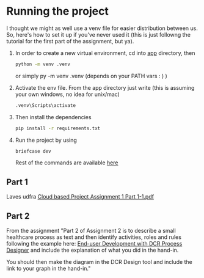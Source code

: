 # Running the project

I thought we might as well use a venv file for easier distribution between us. So, here's how to set it up if you've never used it (this is just followng the tutorial for the first part of the assignment, but ya).

1. In order to create a new virtual environment, cd into [app](./app/) directory, then

   ```bash
   python -m venv .venv
   ```

   or simply py -m venv .venv (depends on your PATH vars : ) )

2. Activate the env file. From the app directory just write (this is assuming your own windows, no idea for unix/mac)

    ```bash
    .venv\Scripts\activate
    ```

3. Then install the dependencies

   ```bash
   pip install -r requirements.txt
   ```

4. Run the project by using

   ```bash
   briefcase dev
   ```

   Rest of the commands are available [here](https://briefcase.readthedocs.io/en/latest/reference/commands/index.html#)

## Part 1

Laves udfra [Cloud based Project Assignment 1 Part 1-1.pdf](./Cloud%20based%20Project%20Assignment%201%20Part%201-1.pdf)

## Part 2

From the assignment "Part 2 of Assignment 2 is to describe a small healthcare process as text and then identify activities, roles and rules following the example here: [End-user Development with DCR Process Designer](https://absalon.ku.dk/courses/78169/pages/end-user-development-with-dcr-process-designer) and include the explanation of what you did in the hand-in.

You should then make the diagram in the DCR Design tool and include the link to your graph in the hand-in."

